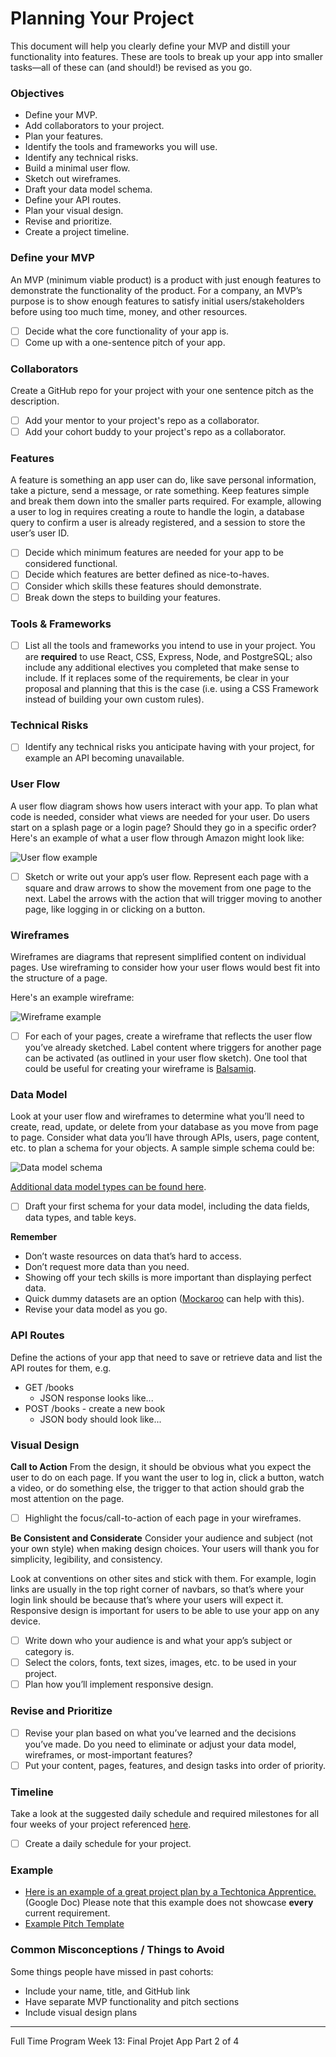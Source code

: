 # Planning Your Project

This document will help you clearly define your MVP and distill your functionality into features. These are tools to break up your app into smaller tasks—all of these can (and should!) be revised as you go.

### Objectives

- Define your MVP.
- Add collaborators to your project.
- Plan your features.
- Identify the tools and frameworks you will use.
- Identify any technical risks.
- Build a minimal user flow.
- Sketch out wireframes.
- Draft your data model schema.
- Define your API routes.
- Plan your visual design.
- Revise and prioritize.
- Create a project timeline.

### Define your MVP

An MVP (minimum viable product) is a product with just enough features to demonstrate the functionality of the product. For a company, an MVP’s purpose is to show enough features to satisfy initial users/stakeholders before using too much time, money, and other resources.

- [ ] Decide what the core functionality of your app is.
- [ ] Come up with a one-sentence pitch of your app.

### Collaborators

Create a GitHub repo for your project with your one sentence pitch as the description.

- [ ] Add your mentor to your project's repo as a collaborator.
- [ ] Add your cohort buddy to your project's repo as a collaborator.

### Features

A feature is something an app user can do, like save personal information, take a picture, send a message, or rate something. Keep features simple and break them down into the smaller parts required. For example, allowing a user to log in requires creating a route to handle the login, a database query to confirm a user is already registered, and a session to store the user’s user ID.

- [ ] Decide which minimum features are needed for your app to be considered functional.
- [ ] Decide which features are better defined as nice-to-haves.
- [ ] Consider which skills these features should demonstrate.
- [ ] Break down the steps to building your features.

### Tools & Frameworks

- [ ] List all the tools and frameworks you intend to use in your project. You are **required** to use React, CSS, Express, Node, and PostgreSQL; also include any additional electives you completed that make sense to include. If it replaces some of the requirements, be clear in your proposal and planning that this is the case (i.e. using a CSS Framework instead of building your own custom rules).

### Technical Risks

- [ ] Identify any technical risks you anticipate having with your project, for example an API becoming unavailable.

### User Flow

A user flow diagram shows how users interact with your app. To plan what code is needed, consider what views are needed for your user. Do users start on a splash page or a login page? Should they go in a specific order? Here's an example of what a user flow through Amazon might look like:

![User flow example](./user-flow.png 'User flow example')

- [ ] Sketch or write out your app’s user flow. Represent each page with a square and draw arrows to show the movement from one page to the next. Label the arrows with the action that will trigger moving to another page, like logging in or clicking on a button.

### Wireframes

Wireframes are diagrams that represent simplified content on individual pages. Use wireframing to consider how your user flows would best fit into the structure of a page.

Here's an example wireframe:

![Wireframe example](./wireframe.png 'Wireframe example')

- [ ] For each of your pages, create a wireframe that reflects the user flow you’ve already sketched. Label content where triggers for another page can be activated (as outlined in your user flow sketch). One tool that could be useful for creating your wireframe is [Balsamiq](https://balsamiq.com/).

### Data Model

Look at your user flow and wireframes to determine what you’ll need to create, read, update, or delete from your database as you move from page to page. Consider what data you’ll have through APIs, users, page content, etc. to plan a schema for your objects. A sample simple schema could be:

![Data model schema](./data-model-schema.png 'Data model schema')

[Additional data model types can be found here](https://www.lucidchart.com/pages/database-diagram/database-models).

- [ ] Draft your first schema for your data model, including the data fields, data types, and table keys.

**Remember**

- Don’t waste resources on data that’s hard to access.
- Don’t request more data than you need.
- Showing off your tech skills is more important than displaying perfect data.
- Quick dummy datasets are an option ([Mockaroo](https://mockaroo.com/) can help with this).
- Revise your data model as you go.

### API Routes

Define the actions of your app that need to save or retrieve data and list the API routes for them, e.g.

- GET /books
  - JSON response looks like...
- POST /books - create a new book
  - JSON body should look like...

### Visual Design

**Call to Action**
From the design, it should be obvious what you expect the user to do on each page. If you want the user to log in, click a button, watch a video, or do something else, the trigger to that action should grab the most attention on the page.

- [ ] Highlight the focus/call-to-action of each page in your wireframes.

**Be Consistent and Considerate**
Consider your audience and subject (not your own style) when making design choices. Your users will thank you for simplicity, legibility, and consistency.

Look at conventions on other sites and stick with them. For example, login links are usually in the top right corner of navbars, so that’s where your login link should be because that’s where your users will expect it. Responsive design is important for users to be able to use your app on any device.

- [ ] Write down who your audience is and what your app’s subject or category is.
- [ ] Select the colors, fonts, text sizes, images, etc. to be used in your project.
- [ ] Plan how you’ll implement responsive design.

### Revise and Prioritize

- [ ] Revise your plan based on what you’ve learned and the decisions you’ve made. Do you need to eliminate or adjust your data model, wireframes, or most-important features?
- [ ] Put your content, pages, features, and design tasks into order of priority.

### Timeline

Take a look at the suggested daily schedule and required milestones for all four weeks of your project referenced [here](https://github.com/Techtonica/curriculum/blob/main/projects/final-project/README.md#schedule).

- [ ] Create a daily schedule for your project.

### Example

- [Here is an example of a great project plan by a Techtonica Apprentice.
  ](https://docs.google.com/document/d/112iEc0IX7SAVonfyqVeFfuz5JazklGnto8bE3-YAZYQ/edit?usp=sharing) (Google Doc) Please note that this example does not showcase **every** current requirement.
- [Example Pitch Template](./example-pitch-doc.md)

### Common Misconceptions / Things to Avoid

Some things people have missed in past cohorts:

- Include your name, title, and GitHub link
- Have separate MVP functionality and pitch sections
- Include visual design plans

---

Full Time Program Week 13: Final Projet App Part 2 of 4
